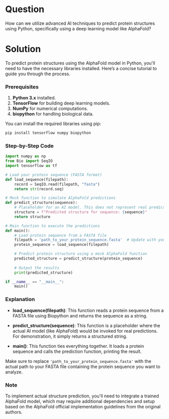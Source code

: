 # Question

How can we utilize advanced AI techniques to predict protein structures using Python, specifically using a deep learning model like AlphaFold?

# Solution

To predict protein structures using the AlphaFold model in Python, you'll need to have the necessary libraries installed. Here’s a concise tutorial to guide you through the process.

### Prerequisites

1. **Python 3.x** installed.
2. **TensorFlow** for building deep learning models.
3. **NumPy** for numerical computations.
4. **biopython** for handling biological data.

You can install the required libraries using pip:

```bash
pip install tensorflow numpy biopython
```

### Step-by-Step Code

```python
import numpy as np
from Bio import SeqIO
import tensorflow as tf

# Load your protein sequence (FASTA format)
def load_sequence(filepath):
    record = SeqIO.read(filepath, "fasta")
    return str(record.seq)

# Mock function to simulate AlphaFold predictions
def predict_structure(sequence):
    # Placeholder for an AI model. This does not represent real predictions.
    structure = f"Predicted structure for sequence: {sequence}"
    return structure

# Main function to execute the predictions
def main():
    # Load protein sequence from a FASTA file
    filepath = 'path_to_your_protein_sequence.fasta'  # Update with your file path
    protein_sequence = load_sequence(filepath)

    # Predict protein structure using a mock AlphaFold function
    predicted_structure = predict_structure(protein_sequence)
    
    # Output the results
    print(predicted_structure)

if __name__ == "__main__":
    main()
```

### Explanation

- **load_sequence(filepath)**: This function reads a protein sequence from a FASTA file using Biopython and returns the sequence as a string.
  
- **predict_structure(sequence)**: This function is a placeholder where the actual AI model (like AlphaFold) would be invoked for real predictions. For demonstration, it simply returns a structured string.

- **main()**: This function ties everything together. It loads a protein sequence and calls the prediction function, printing the result.

Make sure to replace `'path_to_your_protein_sequence.fasta'` with the actual path to your FASTA file containing the protein sequence you want to analyze.

### Note

To implement actual structure prediction, you'll need to integrate a trained AlphaFold model, which may require additional dependencies and setup based on the AlphaFold official implementation guidelines from the original authors.